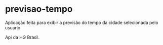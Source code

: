 # previsao-tempo
Aplicação feita para exibir a previsão do tempo da cidade selecionada pelo usuario

Api da HG Brasil.
